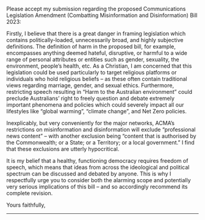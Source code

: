 Please accept my submission regarding the proposed Communications Legislation Amendment (Combatting Misinformation and
Disinformation) Bill 2023:

Firstly, I believe that there is a great danger in framing legislation which contains politically-loaded, unnecessarily broad, and
highly subjective definitions. The definition of harm in the proposed bill, for example, encompasses anything deemed hateful,
disruptive, or harmful to a wide range of personal attributes or entities such as gender, sexuality, the environment, people’s health,
etc. As a Christian, I am concerned that this legislation could be used particularly to target religious platforms or individuals who
hold religious beliefs – as these often contain traditional views regarding marriage, gender, and sexual ethics. Furthermore,
restricting speech resulting in “Harm to the Australian environment” could preclude Australians’ right to freely question and
debate extremely important phenomena and policies which could severely impact all our lifestyles like “global warming”, “climate
change”, and Net Zero policies.

Inexplicably, but very conveniently for the major networks, ACMA’s restrictions on misinformation and disinformation will
exclude “professional news content” – with another exclusion being “content that is authorised by the Commonwealth; or a State;
or a Territory; or a local government.” I find that these exclusions are utterly hypocritical.

It is my belief that a healthy, functioning democracy requires freedom of speech, which means that ideas from across the
ideological and political spectrum can be discussed and debated by anyone. This is why I respectfully urge you to consider both
the alarming scope and potentially very serious implications of this bill – and so accordingly recommend its complete revision.

Yours faithfully,


-----

